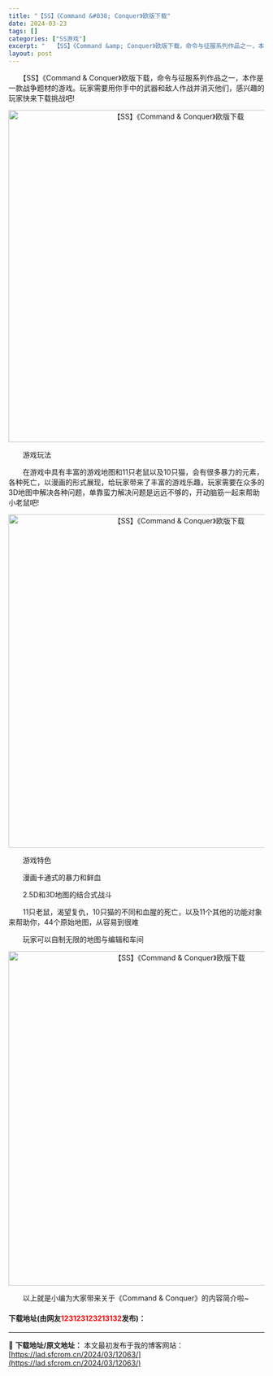 ```yaml
---
title: "【SS】《Command &#038; Conquer》欧版下载"
date: 2024-03-23
tags: []
categories: ["SS游戏"]
excerpt: "　　【SS】《Command &amp; Conquer》欧版下载，命令与征服系列作品之一，本作是一款战争题材的游戏。玩家需要用你手中的武器和敌人作战并消灭他们，感兴趣的玩家快来下载挑战吧! 　　游戏玩法 　　在游戏中具有丰富的游戏地图和11只老鼠以及10只猫，会有很多暴力的元素，各种死亡，以漫画的&hellip;"
layout: post
---
```


 <p>　　【SS】《Command &amp; Conquer》欧版下载，命令与征服系列作品之一，本作是一款战争题材的游戏。玩家需要用你手中的武器和敌人作战并消灭他们，感兴趣的玩家快来下载挑战吧!</p> <p align="center"><img align="" border="0" src="https://lad.sfcrom.cn/wp-content/uploads/2024/03/20240323_65fefbe2a89d9.png" width="654" alt="【SS】《Command &amp; Conquer》欧版下载" /></p> <p>　　游戏玩法</p> <p>　　在游戏中具有丰富的游戏地图和11只老鼠以及10只猫，会有很多暴力的元素，各种死亡，以漫画的形式展现，给玩家带来了丰富的游戏乐趣，玩家需要在众多的3D地图中解决各种问题，单靠蛮力解决问题是远远不够的，开动脑筋一起来帮助小老鼠吧!</p> <p align="center"><img align="" border="0" src="https://lad.sfcrom.cn/wp-content/uploads/2024/03/20240323_65fefbe35e571.png" width="656" alt="【SS】《Command &amp; Conquer》欧版下载" /></p> <p>　　游戏特色</p> <p>　　漫画卡通式的暴力和鲜血</p> <p>　　2.5D和3D地图的结合式战斗</p> <p>　　11只老鼠，渴望复仇，10只猫的不同和血腥的死亡，以及11个其他的功能对象来帮助你，44个原始地图，从容易到很难</p> <p>　　玩家可以自制无限的地图与编辑和车间</p> <p align="center"><img align="" border="0" src="https://lad.sfcrom.cn/wp-content/uploads/2024/03/20240323_65fefbe41c468.png" width="658" alt="【SS】《Command &amp; Conquer》欧版下载" /></p> <p>　　以上就是小编为大家带来关于《Command &amp; Conquer》的内容简介啦~</p> <p><h4>下载地址(由网友<font color="red">123123123213132</font>发布)：</h4></p> 

---
📖 **下载地址/原文地址：** 本文最初发布于我的博客网站：[https://lad.sfcrom.cn/2024/03/12063/](https://lad.sfcrom.cn/2024/03/12063/)

